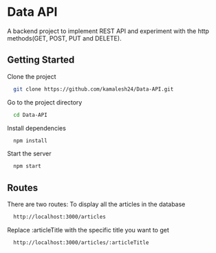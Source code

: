 
# Data API

A backend project to implement REST API and experiment with the http methods(GET, POST, PUT and DELETE).


## Getting Started

Clone the project

```bash
  git clone https://github.com/kamalesh24/Data-API.git
```

Go to the project directory

```bash
  cd Data-API
```

Install dependencies

```bash
  npm install
```

Start the server

```bash
  npm start
```




## Routes

There are two routes:
To display all the articles in the database
```bash
  http://localhost:3000/articles
```
Replace :articleTitle with the specific title you want to get
```bash
  http://localhost:3000/articles/:articleTitle
```

